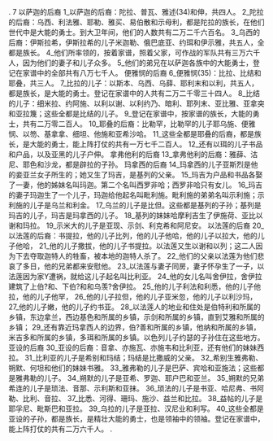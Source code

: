 . 7 
以萨迦的后裔 
1_以萨迦的后裔：陀拉、普瓦、雅述(34)和伸，共四人。 2_陀拉的后裔：乌西、利法雅、耶勒、雅买、易伯散和示母利，都是陀拉的族长，在他们世代中是大能的勇士。到大卫年间，他们的人数共有二万二千六百名。 3_乌西的后裔：伊斯拉希，伊斯拉希的儿子米迦勒、俄巴底亚、约珥和伊示雅，共五人，全都是族长。 4_他们所率领的，按着家谱，照着父家，可作战的军队共有三万六千人，因为他们的妻子和儿子众多。 5_他们的弟兄在以萨迦各族中的大能勇士，登记在家谱中的全部共有八万七千人。 
便雅悯的后裔 
6_便雅悯(35)：比拉、比结和耶叠，共三人。 7_比拉的儿子：以斯本、乌西、乌薛、耶利末和以利，共五人，都是族长，是大能的勇士。登记在家谱中的人共有二万二千零三十四人。 8_比结的儿子：细米拉、约阿施、以利以谢、以利约乃、暗利、耶列末、亚比雅、亚拿突和亚拉篾；这些全都是比结的儿子。 9_登记在家谱中，按家谱的族长，大能的勇士，共有二万零二百人。 10_耶叠的后裔：比勒罕，比勒罕的儿子耶乌施、便雅悯、以笏、基拿拿、细坦、他施和亚希沙哈。 11_这些全都是耶叠的后裔，都是族长，是大能的勇士，能上阵打仗的共有一万七千二百人。 12_还有以珥的儿子书品和户品，以及亚黑的儿子户伸。 
拿弗他利的后裔 
13_拿弗他利的后裔：雅薛、沽尼、耶色和沙龙，都是辟拉的子孙。 
玛拿西的后裔 
14_玛拿西的儿子亚斯烈是他的妾亚兰女子所生的；她又生了玛吉，是基列的父亲。 15_玛吉为户品和书品各娶了一妻，他的姊妹名叫玛迦。第二个名叫西罗非哈；西罗非哈只有女儿。 16_玛吉的妻子玛迦生了一个儿子，玛迦给他起名叫毗利施。毗利施的弟弟名叫示利施；示利施的儿子是乌兰和利金。 17_乌兰的儿子是比但。这些都是基列的子孙；基列是玛吉的儿子，玛吉是玛拿西的儿子。 18_基列的妹妹哈摩利吉生了伊施荷、亚比以谢和玛拉。 19_示米大的儿子是亚现、示剑、利克希和阿尼安。 
以法莲的后裔 
20_以法莲的后裔：书提拉，他的儿子比列，他的儿子他哈，他的儿子以拉大，他的儿子他哈， 21_他的儿子撒拔，他的儿子书提拉。以法莲又生以谢和以列；这二人因为下去夺取迦特人的牲畜，被本地的迦特人杀了。 22_他们的父亲以法莲为他们悲哀了多日，他的兄弟都来安慰他。 23_以法莲与妻子同房，妻子怀孕生了一子，以法莲因为家Y遭祸，就给这儿子起名叫比利亚。 24_他的女儿名叫舍伊拉，舍伊拉建筑了上伯?和、下伯?和和乌羡?舍伊拉。 25_他的儿子利法和利悉，他的儿子他拉，他的儿子他罕， 26_他的儿子拉但，他的儿子亚米忽，他的儿子以利沙玛， 27_他的儿子嫩，他的儿子约书亚。 28_以法莲人的地业和住处是伯特利和所属的乡镇，东边拿兰，西边基色和所属的乡镇，示剑和所属的乡镇，直到艾雅和所属的乡镇； 29_还有靠近玛拿西人的边界，伯?善和所属的乡镇，他纳和所属的乡镇，米吉多和所属的乡镇，多珥和所属的乡镇。以色列儿子约瑟的子孙住在这些地方。 
亚设的后裔 
30_亚设的后裔：音拿、亦施瓦、亦施韦和比利亚，还有他们的妹妹西拉。 31_比利亚的儿子是希别和玛结；玛结是比撒威的父亲。 32_希别生雅弗勒、朔默、何坦和他们的妹妹书雅。 33_雅弗勒的儿子是巴萨、宾哈和亚施法；这些都是雅弗勒的儿子。 34_朔默的儿子是亚希、罗迦、耶户巴和亚兰。 35_朔默的兄弟希连的儿子是琐法、音那、示利斯和亚抹。 36_琐法的儿子是书亚、哈尼弗、书阿勒、比利、音拉、 37_比悉、河得、珊玛、施沙、益兰和比拉。 38_益帖的儿子是耶孚尼、毗斯巴和亚拉。 39_乌拉的儿子是亚拉、汉尼业和利写。 40_这些全都是亚设的子孙，都是族长，是精壮大能的勇士，也是领袖中的领袖。登记在家谱中，能上阵打仗的共有二万六千人。 
 .